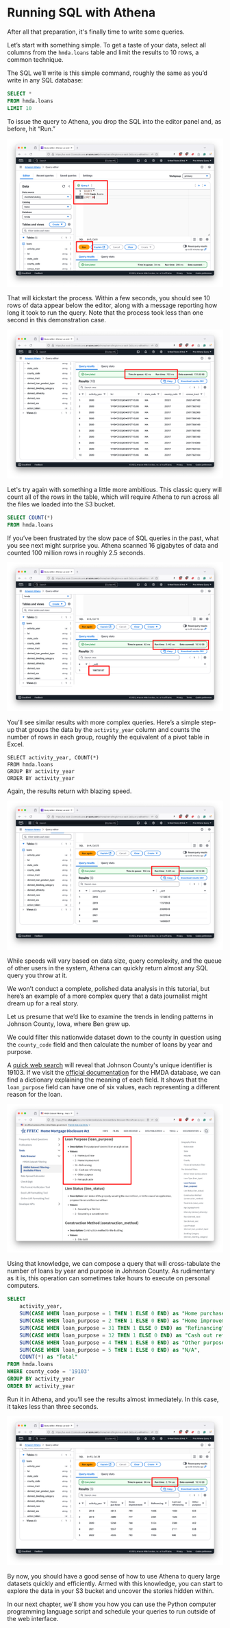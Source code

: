 # Running SQL with Athena

After all that preparation, it's finally time to write some queries.

Let’s start with something simple. To get a taste of your data, select all columns from the `hmda.loans` table and limit the results to 10 rows, a common technique.

The SQL we’ll write is this simple command, roughly the same as you’d write in any SQL database:

```sql
SELECT *
FROM hmda.loans
LIMIT 10
```

To issue the query to Athena, you drop the SQL into the editor panel and, as before, hit “Run.”

![Select all](_static/limit.png)

That will kickstart the process. Within a few seconds, you should see 10 rows of data appear below the editor, along with a message reporting how long it took to run the query. Note that the process took less than one second in this demonstration case.

![Select all result](_static/limit-result.png)

Let's try again with something a little more ambitious. This classic query will count all of the rows in the table, which will require Athena to run across all the files we loaded into the S3 bucket.

```sql
SELECT COUNT(*)
FROM hmda.loans
```

If you’ve been frustrated by the slow pace of SQL queries in the past, what you see next might surprise you. Athena scanned 16 gigabytes of data and counted 100 million rows in roughly 2.5 seconds.

![Count all result](_static/count-result.png)

You’ll see similar results with more complex queries. Here’s a simple step-up that groups the data by the `activity_year` column and counts the number of rows in each group, roughly the equivalent of a pivot table in Excel.

```
SELECT activity_year, COUNT(*)
FROM hmda.loans
GROUP BY activity_year
ORDER BY activity_year
```

Again, the results return with blazing speed.

![Group result](_static/group-result.png)

While speeds will vary based on data size, query complexity, and the queue of other users in the system, Athena can quickly return almost any SQL query you throw at it.

We won’t conduct a complete, polished data analysis in this tutorial, but here’s an example of a more complex query that a data journalist might dream up for a real story.

Let us presume that we’d like to examine the trends in lending patterns in Johnson County, Iowa, where Ben grew up.

We could filter this nationwide dataset down to the county in question using the `county_code` field and then calculate the number of loans by year and purpose.

A [quick web search](https://www.icip.iastate.edu/maps/refmaps/COFIPS) will reveal that Johnson County's unique identifier is 19103. If we visit the [official documentation]((https://ffiec.cfpb.gov/documentation/tools/data-browser/data-browser-filters#loan-purpose-loan_purpose)) for the HMDA database, we can find a dictionary explaining the meaning of each field. It shows that the `loan_purpose` field can have one of six values, each representing a different reason for the loan.

[![HMDA docs](_static/hmda-docs.png)](https://ffiec.cfpb.gov/documentation/tools/data-browser/data-browser-filters#loan-purpose-loan_purpose)

Using that knowledge, we can compose a query that will cross-tabulate the number of loans by year and purpose in Johnson County. As rudimentary as it is, this operation can sometimes take hours to execute on personal computers.

```sql
SELECT 
    activity_year,
    SUM(CASE WHEN loan_purpose = 1 THEN 1 ELSE 0 END) as "Home purchase",
    SUM(CASE WHEN loan_purpose = 2 THEN 1 ELSE 0 END) as "Home improvement",
    SUM(CASE WHEN loan_purpose = 31 THEN 1 ELSE 0 END) as "Refinancing",
    SUM(CASE WHEN loan_purpose = 32 THEN 1 ELSE 0 END) as "Cash out refinancing",
    SUM(CASE WHEN loan_purpose = 4 THEN 1 ELSE 0 END) as "Other purpose",
    SUM(CASE WHEN loan_purpose = 5 THEN 1 ELSE 0 END) as "N/A",
    COUNT(*) as "Total"
FROM hmda.loans
WHERE county_code = '19103'
GROUP BY activity_year
ORDER BY activity_year
```

Run it in Athena, and you'll see the results almost immediately. In this case, it takes less than three seconds.

![Pivot result](_static/pivot-result.png)

By now, you should have a good sense of how to use Athena to query large datasets quickly and efficiently. Armed with this knowledge, you can start to explore the data in your S3 bucket and uncover the stories hidden within.

In our next chapter, we'll show you how you can use the Python computer programming language script and schedule your queries to run outside of the web interface.